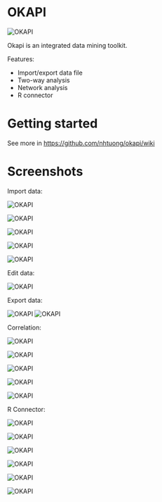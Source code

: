 OKAPI
=====
![OKAPI](src/images/screenshot/1-splashscreen.png "OKAPI")

Okapi is an integrated data mining toolkit. 

Features:
- Import/export data file
- Two-way analysis
- Network analysis
- R connector

Getting started
=====

See more in https://github.com/nhtuong/okapi/wiki

Screenshots
=====

Import data:

![OKAPI](src/images/screenshot/2-import-data.png "OKAPI")

![OKAPI](src/images/screenshot/2-import-data-2.png "OKAPI")

![OKAPI](src/images/screenshot/2-import-data-3.png "OKAPI")

![OKAPI](src/images/screenshot/2-import-data-4.png "OKAPI")

![OKAPI](src/images/screenshot/2-import-data-5.png "OKAPI")


Edit data:

![OKAPI](src/images/screenshot/2-edit-data-1.png "OKAPI")


Export data:

![OKAPI](src/images/screenshot/3-export-data-1.png "OKAPI")
![OKAPI](src/images/screenshot/3-export-data-2.png "OKAPI")

Correlation:

![OKAPI](src/images/screenshot/4-tools-correlation-1.png "OKAPI")

![OKAPI](src/images/screenshot/4-tools-correlation-2.png "OKAPI")

![OKAPI](src/images/screenshot/4-tools-correlation-3.png "OKAPI")

![OKAPI](src/images/screenshot/4-tools-correlation-4.png "OKAPI")

![OKAPI](src/images/screenshot/4-tools-correlation-5.png "OKAPI")

R Connector:

![OKAPI](src/images/screenshot/5-R-connector-1.png "OKAPI")

![OKAPI](src/images/screenshot/5-R-connector-2.png "OKAPI")

![OKAPI](src/images/screenshot/5-R-connector-3.png "OKAPI")

![OKAPI](src/images/screenshot/5-R-connector-4.png "OKAPI")

![OKAPI](src/images/screenshot/5-R-connector-5.png "OKAPI")

![OKAPI](src/images/screenshot/5-R-connector-6.png "OKAPI")


